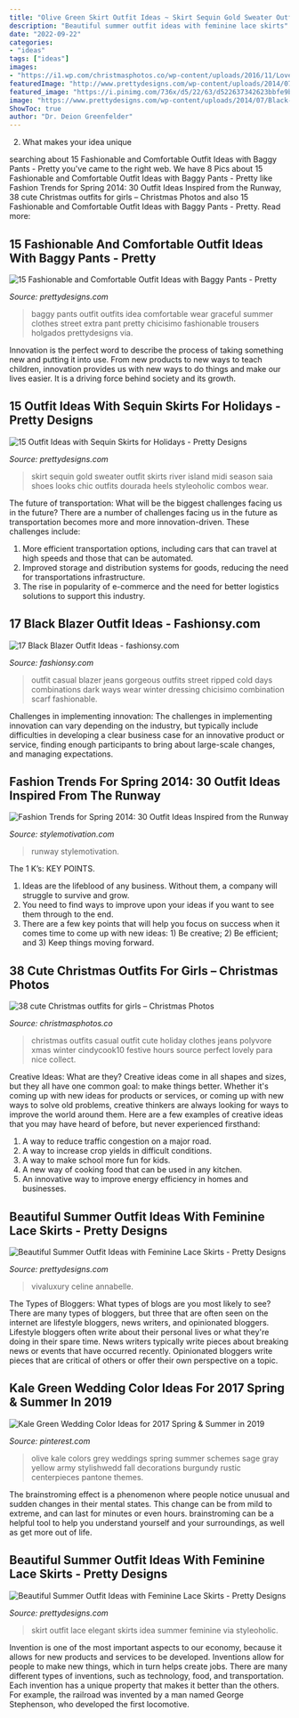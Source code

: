 ```yaml
---
title: "Olive Green Skirt Outfit Ideas ~ Skirt Sequin Gold Sweater Outfit Skirts River Island Midi Season Saia Shoes Looks Chic Outfits Dourada Heels Styleoholic Combos Wear"
description: "Beautiful summer outfit ideas with feminine lace skirts"
date: "2022-09-22"
categories:
- "ideas"
tags: ["ideas"]
images:
- "https://i1.wp.com/christmasphotos.co/wp-content/uploads/2016/11/Lovely-Christmas-outfit.jpg?resize=600%2C765"
featuredImage: "http://www.prettydesigns.com/wp-content/uploads/2014/07/Elegant-Outfit-Idea-with-White-Lace-Skirt.jpg"
featured_image: "https://i.pinimg.com/736x/d5/22/63/d522637342623bbfe9b4ac153ff2b7e1--zoo-wedding-colors-wedding-colors-green-and-grey.jpg?b=t"
image: "https://www.prettydesigns.com/wp-content/uploads/2014/07/Black-Lace-Skirt-for-Work-Days.jpg"
ShowToc: true
author: "Dr. Deion Greenfelder"
---
```



2. What makes your idea unique 

	

		
searching about 15 Fashionable and Comfortable Outfit Ideas with Baggy Pants - Pretty you've came to the right web. We have 8 Pics about 15 Fashionable and Comfortable Outfit Ideas with Baggy Pants - Pretty like Fashion Trends for Spring 2014: 30 Outfit Ideas Inspired from the Runway, 38 cute Christmas outfits for girls – Christmas Photos and also 15 Fashionable and Comfortable Outfit Ideas with Baggy Pants - Pretty. Read more:
		
    
## 15 Fashionable And Comfortable Outfit Ideas With Baggy Pants - Pretty

<img loading=lazy src="http://www.prettydesigns.com/wp-content/uploads/2014/07/Graceful-Outfit-Idea-with-Baggy-Pants.jpg" onerror="this.onerror=null;this.src='https://tse2.mm.bing.net/th?id=OIP.IgnxrIIgUBK55jp29OgO0gHaK2&amp;pid=15.1';" alt="15 Fashionable and Comfortable Outfit Ideas with Baggy Pants - Pretty">

_Source: prettydesigns.com_

>baggy pants outfit outfits idea comfortable wear graceful summer clothes street extra pant pretty chicisimo fashionable trousers holgados prettydesigns via. 

	

Innovation is the perfect word to describe the process of taking something new and putting it into use. From new products to new ways to teach children, innovation provides us with new ways to do things and make our lives easier. It is a driving force behind society and its growth.

    
## 15 Outfit Ideas With Sequin Skirts For Holidays - Pretty Designs

<img loading=lazy src="https://www.prettydesigns.com/wp-content/uploads/2016/12/Black-Top-and-Gold-Sequin-Skirt.jpg" onerror="this.onerror=null;this.src='https://tse2.mm.bing.net/th?id=OIP.7U6DXAESQNRN2TGCPfsHnQDpEs&amp;pid=15.1';" alt="15 Outfit Ideas with Sequin Skirts for Holidays - Pretty Designs">

_Source: prettydesigns.com_

>skirt sequin gold sweater outfit skirts river island midi season saia shoes looks chic outfits dourada heels styleoholic combos wear. 

	

The future of transportation: What will be the biggest challenges facing us in the future?
There are a number of challenges facing us in the future as transportation becomes more and more innovation-driven. These challenges include: 
1) More efficient transportation options, including cars that can travel at high speeds and those that can be automated.
2) Improved storage and distribution systems for goods, reducing the need for transportations infrastructure. 
3) The rise in popularity of e-commerce and the need for better logistics solutions to support this industry.

    
## 17 Black Blazer Outfit Ideas - Fashionsy.com

<img loading=lazy src="http://fashionsy.com/wp-content/uploads/2013/11/checker-dark-green-dark-blue-scarves-echarpeslook-main-single-630x929.jpg" onerror="this.onerror=null;this.src='https://tse2.mm.bing.net/th?id=OIP.QsIHHiWG7pbC_r1Bgozg4QHaK6&amp;pid=15.1';" alt="17 Black Blazer Outfit Ideas - fashionsy.com">

_Source: fashionsy.com_

>outfit casual blazer jeans gorgeous outfits street ripped cold days combinations dark ways wear winter dressing chicisimo combination scarf fashionable. 

	

Challenges in implementing innovation:
The challenges in implementing innovation can vary depending on the industry, but typically include difficulties in developing a clear business case for an innovative product or service, finding enough participants to bring about large-scale changes, and managing expectations.

    
## Fashion Trends For Spring 2014: 30 Outfit Ideas Inspired From The Runway

<img loading=lazy src="https://www.stylemotivation.com/wp-content/uploads/2014/01/28.jpg" onerror="this.onerror=null;this.src='https://tse2.mm.bing.net/th?id=OIP.fp8D29oUCWO9lkEtct-2-AHaK3&amp;pid=15.1';" alt="Fashion Trends for Spring 2014: 30 Outfit Ideas Inspired from the Runway">

_Source: stylemotivation.com_

>runway stylemotivation. 

	

The 1 K’s: KEY POINTS.
1. Ideas are the lifeblood of any business. Without them, a company will struggle to survive and grow.
2. You need to find ways to improve upon your ideas if you want to see them through to the end.
3. There are a few key points that will help you focus on success when it comes time to come up with new ideas: 1) Be creative; 2) Be efficient; and 3) Keep things moving forward.

    
## 38 Cute Christmas Outfits For Girls – Christmas Photos

<img loading=lazy src="https://i1.wp.com/christmasphotos.co/wp-content/uploads/2016/11/Lovely-Christmas-outfit.jpg?resize=600%2C765" onerror="this.onerror=null;this.src='https://tse2.mm.bing.net/th?id=OIP.GogNjbYNZ1crbyk_oDrBuAHaJc&amp;pid=15.1';" alt="38 cute Christmas outfits for girls – Christmas Photos">

_Source: christmasphotos.co_

>christmas outfits casual outfit cute holiday clothes jeans polyvore xmas winter cindycook10 festive hours source perfect lovely para nice collect. 

	

Creative Ideas: What are they?
Creative ideas come in all shapes and sizes, but they all have one common goal: to make things better. Whether it's coming up with new ideas for products or services, or coming up with new ways to solve old problems, creative thinkers are always looking for ways to improve the world around them. Here are a few examples of creative ideas that you may have heard of before, but never experienced firsthand: 
1. A way to reduce traffic congestion on a major road.
2. A way to increase crop yields in difficult conditions.
3. A way to make school more fun for kids.
4. A new way of cooking food that can be used in any kitchen.
5. An innovative way to improve energy efficiency in homes and businesses.

    
## Beautiful Summer Outfit Ideas With Feminine Lace Skirts - Pretty Designs

<img loading=lazy src="https://www.prettydesigns.com/wp-content/uploads/2014/07/Black-Lace-Skirt-for-Work-Days.jpg" onerror="this.onerror=null;this.src='https://tse2.mm.bing.net/th?id=OIP.SnJEKssAB4X8cHmKPaqjogHaLG&amp;pid=15.1';" alt="Beautiful Summer Outfit Ideas with Feminine Lace Skirts - Pretty Designs">

_Source: prettydesigns.com_

>vivaluxury celine annabelle. 

	

The Types of Bloggers: What types of blogs are you most likely to see?
There are many types of bloggers, but three that are often seen on the internet are lifestyle bloggers, news writers, and opinionated bloggers. Lifestyle bloggers often write about their personal lives or what they're doing in their spare time. News writers typically write pieces about breaking news or events that have occurred recently. Opinionated bloggers write pieces that are critical of others or offer their own perspective on a topic.

    
## Kale Green Wedding Color Ideas For 2017 Spring &amp; Summer In 2019

<img loading=lazy src="https://i.pinimg.com/736x/d5/22/63/d522637342623bbfe9b4ac153ff2b7e1--zoo-wedding-colors-wedding-colors-green-and-grey.jpg?b=t" onerror="this.onerror=null;this.src='https://tse4.mm.bing.net/th?id=OIP.aaY3FshroHHu1aI0P8qQ0AHaPV&amp;pid=15.1';" alt="Kale Green Wedding Color Ideas for 2017 Spring &amp; Summer in 2019">

_Source: pinterest.com_

>olive kale colors grey weddings spring summer schemes sage gray yellow army stylishwedd fall decorations burgundy rustic centerpieces pantone themes. 

	

The brainstroming effect is a phenomenon where people notice unusual and sudden changes in their mental states. This change can be from mild to extreme, and can last for minutes or even hours. brainstroming can be a helpful tool to help you understand yourself and your surroundings, as well as get more out of life.

    
## Beautiful Summer Outfit Ideas With Feminine Lace Skirts - Pretty Designs

<img loading=lazy src="http://www.prettydesigns.com/wp-content/uploads/2014/07/Elegant-Outfit-Idea-with-White-Lace-Skirt.jpg" onerror="this.onerror=null;this.src='https://tse3.mm.bing.net/th?id=OIP.2KdPQ-ho3KpNpG9UCuZmlgHaK3&amp;pid=15.1';" alt="Beautiful Summer Outfit Ideas with Feminine Lace Skirts - Pretty Designs">

_Source: prettydesigns.com_

>skirt outfit lace elegant skirts idea summer feminine via styleoholic. 

	

Invention is one of the most important aspects to our economy, because it allows for new products and services to be developed. Inventions allow for people to make new things, which in turn helps create jobs. There are many different types of inventions, such as technology, food, and transportation. Each invention has a unique property that makes it better than the others. For example, the railroad was invented by a man named George Stephenson, who developed the first locomotive.

